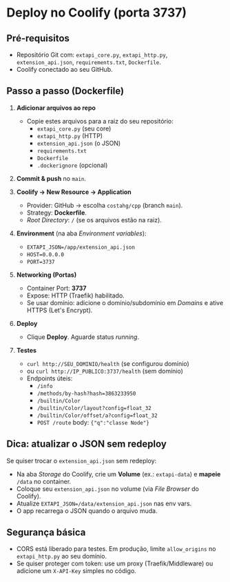 # Deploy no Coolify (porta 3737)

## Pré-requisitos
- Repositório Git com: `extapi_core.py`, `extapi_http.py`, `extension_api.json`, `requirements.txt`, `Dockerfile`.
- Coolify conectado ao seu GitHub.

## Passo a passo (Dockerfile)
1) **Adicionar arquivos ao repo**
   - Copie estes arquivos para a raiz do seu repositório:
     - `extapi_core.py` (seu core)
     - `extapi_http.py` (HTTP)
     - `extension_api.json` (o JSON)
     - `requirements.txt`
     - `Dockerfile`
     - `.dockerignore` (opcional)

2) **Commit & push** no `main`.

3) **Coolify → New Resource → Application**
   - Provider: GitHub → escolha `costahg/cpp` (branch `main`).
   - Strategy: **Dockerfile**.
   - *Root Directory*: `/` (se os arquivos estão na raiz).

4) **Environment** (na aba *Environment variables*):
   - `EXTAPI_JSON=/app/extension_api.json`
   - `HOST=0.0.0.0`
   - `PORT=3737`

5) **Networking (Portas)**
   - Container Port: **3737**
   - Expose: HTTP (Traefik) habilitado.
   - Se usar domínio: adicione o domínio/subdomínio em *Domains* e ative HTTPS (Let's Encrypt).

6) **Deploy**
   - Clique **Deploy**. Aguarde status *running*.

7) **Testes**
   - `curl http://SEU_DOMINIO/health`  (se configurou domínio)
   - ou `curl http://IP_PUBLICO:3737/health` (sem domínio)
   - Endpoints úteis:
     - `/info`
     - `/methods/by-hash?hash=3863233950`
     - `/builtin/Color`
     - `/builtin/Color/layout?config=float_32`
     - `/builtin/Color/offset/a?config=float_32`
     - `POST /route` body: `{"q":"classe Node"}`

## Dica: atualizar o JSON sem redeploy
Se quiser trocar o `extension_api.json` sem redeploy:
- Na aba *Storage* do Coolify, crie um **Volume** (ex.: `extapi-data`) e **mapeie** `/data` no container.
- Coloque seu `extension_api.json` no volume (via *File Browser* do Coolify).
- Atualize `EXTAPI_JSON=/data/extension_api.json` nas env vars.
- O app recarrega o JSON quando o arquivo muda.

## Segurança básica
- CORS está liberado para testes. Em produção, limite `allow_origins` no `extapi_http.py` ao seu domínio.
- Se quiser proteger com token: use um proxy (Traefik/Middleware) ou adicione um `X-API-Key` simples no código.
